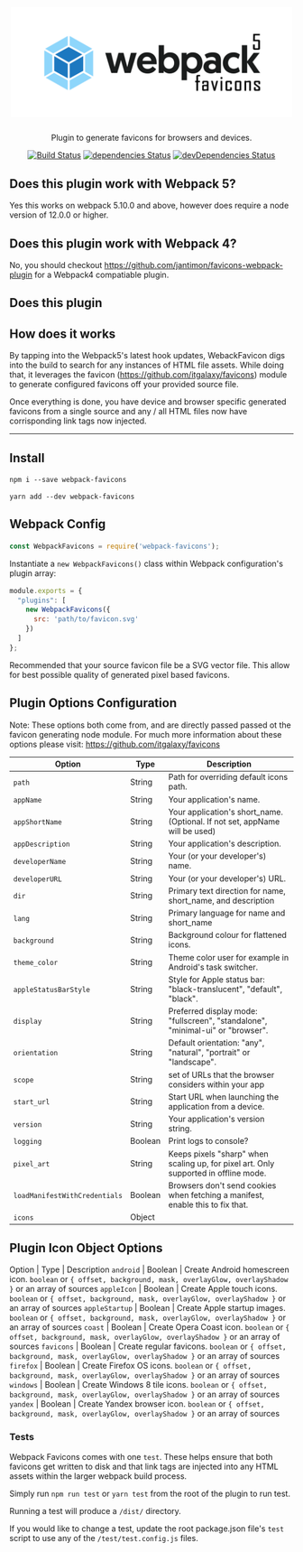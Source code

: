 <div align="center">
  <img src="/assets/logo.png" width="500" />
  <p style="margin-top: 25px;">Plugin to generate favicons for browsers and devices.</p>

[![Build Status](https://travis-ci.com/drolsen/webpack-favicons.svg?branch=master)](https://travis-ci.com/drolsen/webpack-favicons)
[![dependencies Status](https://david-dm.org/drolsen/webpack-favicons/status.svg)](https://david-dm.org/drolsen/webpack-favicons)
[![devDependencies Status](https://david-dm.org/drolsen/webpack-favicons/dev-status.svg)](https://david-dm.org/drolsen/webpack-favicons?type=dev)
</div>

## Does this plugin work with Webpack 5?
Yes this works on webpack 5.10.0 and above, however does require a node version of 12.0.0 or higher.

## Does this plugin work with Webpack 4?
No, you should checkout https://github.com/jantimon/favicons-webpack-plugin for a Webpack4 compatiable plugin.

## Does this plugin

## How does it works
By tapping into the Webpack5's latest hook updates, WebackFavicon digs into the build to search for any instances of HTML file assets.
While doing that, it leverages the favicon (https://github.com/itgalaxy/favicons) module to generate configured favicons off your provided source file.

Once everything is done, you have device and browser specific generated favicons from a single source and any / all HTML files now have corrisponding link tags now injected.

---
## Install
```
npm i --save webpack-favicons
```
```
yarn add --dev webpack-favicons
```

## Webpack Config
```js
const WebpackFavicons = require('webpack-favicons');
```
Instantiate a `new WebpackFavicons()` class within Webpack configuration's plugin array:
```js
module.exports = {
  "plugins": [
    new WebpackFavicons({
      src: 'path/to/favicon.svg'
    })
  ]
};
```
Recommended that your source favicon file be a SVG vector file. This allow for best possible quality of generated pixel based favicons.



## Plugin Options Configuration

Note: These options both come from, and are directly passed passed ot the favicon generating node module.
For much more information about these options please visit: https://github.com/itgalaxy/favicons

Option | Type | Description
--- | --- | ---
`path` | String | Path for overriding default icons path.
`appName` | String | Your application's name.
`appShortName` | String | Your application's short_name. (Optional. If not set, appName will be used)
`appDescription` | String | Your application's description.
`developerName` | String | Your (or your developer's) name.
`developerURL` | String | Your (or your developer's) URL.
`dir` | String | Primary text direction for name, short_name, and description
`lang` | String | Primary language for name and short_name
`background` | String | Background colour for flattened icons.
`theme_color` | String | Theme color user for example in Android's task switcher.
`appleStatusBarStyle` | String | Style for Apple status bar: "black-translucent", "default", "black".
`display` | String | Preferred display mode: "fullscreen", "standalone", "minimal-ui" or "browser".
`orientation` | String | Default orientation: "any", "natural", "portrait" or "landscape".
`scope` | String | set of URLs that the browser considers within your app
`start_url` | String | Start URL when launching the application from a device.
`version` | String | Your application's version string.
`logging` | Boolean | Print logs to console?
`pixel_art` | String | Keeps pixels "sharp" when scaling up, for pixel art.  Only supported in offline mode.
`loadManifestWithCredentials` | Boolean | Browsers don't send cookies when fetching a manifest, enable this to fix that.
`icons` | Object |

## Plugin Icon Object Options
Option | Type | Description
`android` | Boolean | Create Android homescreen icon. `boolean` or `{ offset, background, mask, overlayGlow, overlayShadow }` or an array of sources
`appleIcon` | Boolean | Create Apple touch icons. `boolean` or `{ offset, background, mask, overlayGlow, overlayShadow }` or an array of sources
`appleStartup` | Boolean | Create Apple startup images. `boolean` or `{ offset, background, mask, overlayGlow, overlayShadow }` or an array of sources
`coast` | Boolean | Create Opera Coast icon. `boolean` or `{ offset, background, mask, overlayGlow, overlayShadow }` or an array of sources
`favicons` | Boolean | Create regular favicons. `boolean` or `{ offset, background, mask, overlayGlow, overlayShadow }` or an array of sources
`firefox` | Boolean | Create Firefox OS icons. `boolean` or `{ offset, background, mask, overlayGlow, overlayShadow }` or an array of sources
`windows` | Boolean | Create Windows 8 tile icons. `boolean` or `{ offset, background, mask, overlayGlow, overlayShadow }` or an array of sources
`yandex` | Boolean | Create Yandex browser icon. `boolean` or `{ offset, background, mask, overlayGlow, overlayShadow }` or an array of sources



### Tests

Webpack Favicons comes with one `test`.
These helps ensure that both favicons get written to disk and that link tags are injected into any HTML assets within the larger webpack build process.

Simply run `npm run test` or `yarn test` from the root of the plugin to run test.

Running a test will produce a `/dist/` directory.

If you would like to change a test, update the root package.json file's `test` script to use any of the `/test/test.config.js` files.